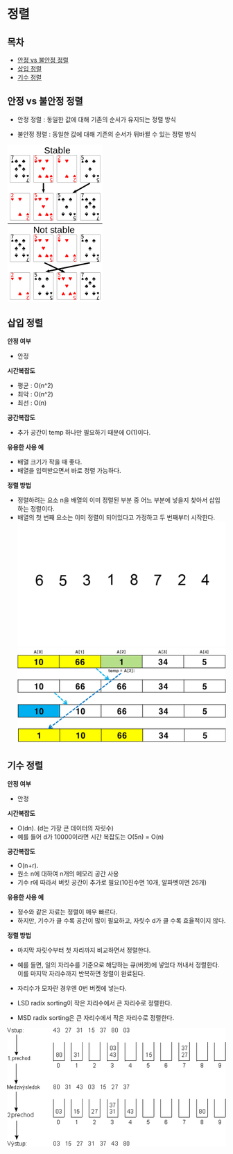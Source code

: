 # 정렬  

## 목차  
* [안정 vs 불안정 정렬](#안정-vs-불안정-정렬)
* [삽입 정렬](#삽입-정렬)
* [기수 정렬](#기수-정렬)

## 안정 vs 불안정 정렬  
- 안정 정렬 : 동일한 값에 대해 기존의 순서가 유지되는 정렬 방식

- 불안정 정렬 : 동일한 값에 대해 기존의 순서가 뒤바뀔 수 있는 정렬 방식  

![불안정 정렬](image/stable-unstable.png)  


## 삽입 정렬
**안정 여부**  
- 안정  

**시간복잡도**
- 평균 : O(n^2)
- 최악 : O(n^2)
- 최선 : O(n)  

**공간복잡도**
- 추가 공간이 temp 하나만 필요하기 때문에 O(1)이다.  

**유용한 사용 예**
- 배열 크기가 작을 때 좋다.
- 배열을 입력받으면서 바로 정렬 가능하다.

**정렬 방법**  
- 정렬하려는 요소 n을 배열의 이미 정렬된 부분 중 어느 부분에 넣을지 찾아서 삽입하는 정렬이다.
- 배열의 첫 번째 요소는 이미 정렬이 되어있다고 가정하고 두 번째부터 시작한다.
![삽입정렬gif](image/Insertion-sort-example.gif)  
![삽입정렬 내부](image/insertion-sort.png)  

## 기수 정렬  
**안정 여부**  
- 안정  

**시간복잡도**
- O(dn). (d는 가장 큰 데이터의 자릿수)
- 예를 들어 d가 10000이라면 시간 복잡도는 O(5n) = O(n)

**공간복잡도**
- O(n+r).
- 원소 n에 대하여 n개의 메모리 공간 사용
- 기수 r에 따라서 버킷 공간이 추가로 필요(10진수면 10개, 알파벳이면 26개)

**유용한 사용 예**
- 정수와 같은 자료는 정렬이 매우 빠르다.
- 하지만, 기수가 클 수록 공간이 많이 필요하고, 자릿수 d가 클 수록 효율적이지 않다.

**정렬 방법**  
- 마지막 자릿수부터 첫 자리까지 비교하면서 정렬한다.
- 예를 들면, 일의 자리수를 기준으로 해당하는 큐(버켓)에 넣었다 꺼내서 정렬한다. 이를 마지막 자리수까지 반복하면 정렬이 완료된다.
- 자리수가 모자란 경우엔 0번 버켓에 넣는다.

- LSD radix sorting이 작은 자리수에서 큰 자리수로 정렬한다.
- MSD radix sorting은 큰 자리수에서 작은 자리수로 정렬한다.

![기수정렬](image/radix-sort.gif)  
